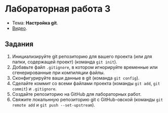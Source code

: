 # Лабораторная работа 3

- Тема: **Настройка git**.
- [Видео](https://youtu.be/OgsTtVSwJUk?list=PL4sUOB8DjVlWUcSaCu0xPcK7rYeRwGpl7).

## Задания

1. Инициализируйте git репозиторию для вашего проекта (или для папки, содержащей проект) (команда `git init`).
2. Добавьте файл `.gitignore`, в котором игнорируйте временные или сгенерированные при компиляции файлы.
3. Сконфигурируйте ваши данные в git (команда `git config`).
4. Сделайте коммит со всеми файлами проекта (команды `git add`, `git commit`) и `.gitignore`.
5. Создайте репозиторию на GitHub для лабораторных работ.
6. Свяжите локальнную репозиторию git с GitHub-овской (команды `git remote add` и `git push --set-upstream`).
